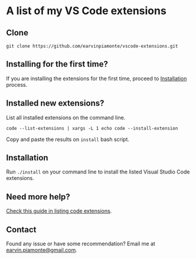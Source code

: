 # A list of my VS Code extensions

## Clone

```
git clone https://github.com/earvinpiamonte/vscode-extensions.git
```

## Installing for the first time?

If you are installing the extensions for the first time, proceed to [Installation](https://github.com/earvinpiamonte/vscode-extensions#installation) process.

## Installed new extensions?

List all installed extensions on the command line.

```
code --list-extensions | xargs -L 1 echo code --install-extension
```

Copy and paste the results on `install` bash script.

## Installation

Run `./install` on your command line to install the listed Visual Studio Code extensions.

## Need more help?

[Check this guide in listing code extensions](https://stackoverflow.com/questions/35773299/how-can-you-export-vs-code-extension-list).

## Contact

Found any issue or have some recommendation? Email me at [earvin.piamonte@gmail.com](mailto:earvin.piamonte@gmail.com).
